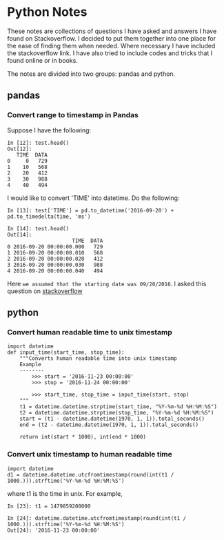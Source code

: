 # Python Notes

These notes are collections of questions I have asked and answers I have found on Stackoverflow. I decided to put them together into one place for the ease of finding them when needed. Where necessary I have included the stackoverflow link. I have also tried to include codes and tricks that I found online or in books. 

The notes are divided into two groups: pandas and python. 


## pandas

### Convert range to timestamp in Pandas

Suppose I have the following: 

```{py}
In [12]: test.head()
Out[12]:
   TIME  DATA
0     0   729
1    10   568
2    20   412
3    30   988
4    40   494
```

I would like to convert 'TIME' into datetime. Do the following:

```{py}
In [13]: test['TIME'] = pd.to_datetime('2016-09-20') + pd.to_timedelta(time, 'ms')

In [14]: test.head()
Out[14]:
                     TIME  DATA
0 2016-09-20 00:00:00.000   729
1 2016-09-20 00:00:00.010   568
2 2016-09-20 00:00:00.020   412
3 2016-09-20 00:00:00.030   988
4 2016-09-20 00:00:00.040   494
```

Here `we assumed that the starting date was 09/20/2016`. I asked this question on [stackoverflow](http://stackoverflow.com/questions/39713381/convert-range-to-timestamp-in-pandas) 

## python

### Convert human readable time to unix timestamp

```{py}
import datetime
def input_time(start_time, stop_time):
    """Converts human readable time into unix timestamp
    Example
    --------
        >>> start = '2016-11-23 00:00:00'
        >>> stop = '2016-11-24 00:00:00'

        >>> start_time, stop_time = input_time(start, stop)
    """
    t1 = datetime.datetime.strptime(start_time, "%Y-%m-%d %H:%M:%S")
    t2 = datetime.datetime.strptime(stop_time, "%Y-%m-%d %H:%M:%S")
    start = (t1 - datetime.datetime(1970, 1, 1)).total_seconds()
    end = (t2 - datetime.datetime(1970, 1, 1)).total_seconds()

    return int(start * 1000), int(end * 1000)
```

### Convert unix timestamp to human readable time

```{py}
import datetime
d1 = datetime.datetime.utcfromtimestamp(round(int(t1 / 1000.))).strftime('%Y-%m-%d %H:%M:%S')
```
where t1 is the time in unix. For example,

```{py}
In [23]: t1 = 1479859200000

In [24]: datetime.datetime.utcfromtimestamp(round(int(t1 / 1000.))).strftime('%Y-%m-%d %H:%M:%S')
Out[24]: '2016-11-23 00:00:00'
```